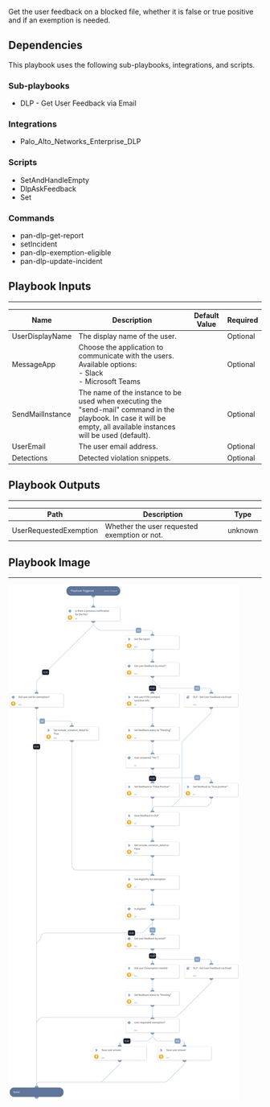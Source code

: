 Get the user feedback on a blocked file, whether it is false or true positive and if an exemption is needed.

## Dependencies

This playbook uses the following sub-playbooks, integrations, and scripts.

### Sub-playbooks

* DLP - Get User Feedback via Email

### Integrations

* Palo_Alto_Networks_Enterprise_DLP

### Scripts

* SetAndHandleEmpty
* DlpAskFeedback
* Set

### Commands

* pan-dlp-get-report
* setIncident
* pan-dlp-exemption-eligible
* pan-dlp-update-incident

## Playbook Inputs

---

| **Name** | **Description** | **Default Value** | **Required** |
| --- | --- | --- | --- |
| UserDisplayName | The display name of the user. |  | Optional |
| MessageApp | Choose the application to communicate with the users.<br/>Available options:<br/>- Slack <br/>- Microsoft Teams |  | Optional |
| SendMailInstance | The name of the instance to be used when executing the "send-mail" command in the playbook. In case it will be empty, all available instances will be used \(default\). |  | Optional |
| UserEmail | The user email address. |  | Optional |
| Detections | Detected violation snippets. |  | Optional |

## Playbook Outputs

---

| **Path** | **Description** | **Type** |
| --- | --- | --- |
| UserRequestedExemption | Whether the user requested exemption or not. | unknown |

## Playbook Image

---

![DLP - Get User Feedback](../doc_files/DLP_-_Get_User_Feedback.png)
